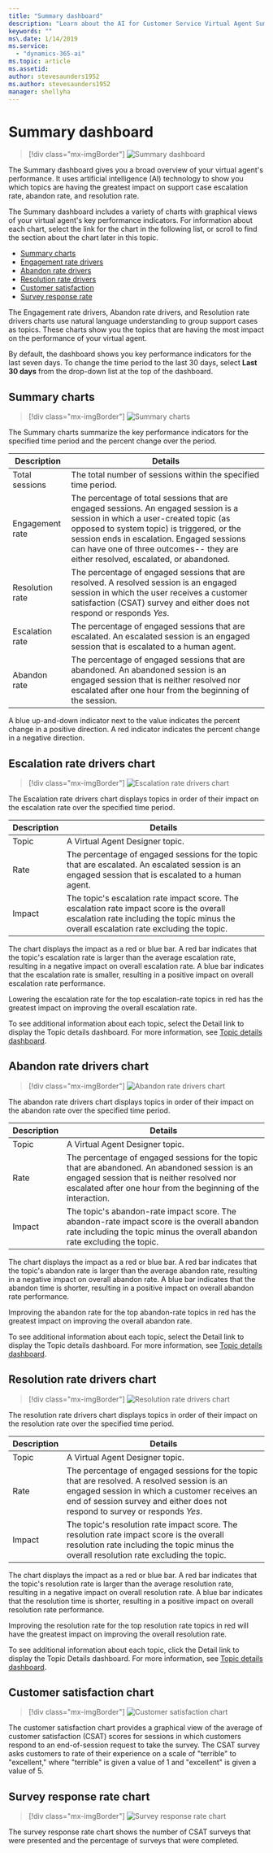 ```yaml
---
title: "Summary dashboard"
description: "Learn about the AI for Customer Service Virtual Agent Summary dashboard."
keywords: ""
ms\.date: 1/14/2019
ms.service:
  - "dynamics-365-ai"
ms.topic: article
ms.assetid: 
author: stevesaunders1952
ms.author: stevesaunders1952
manager: shellyha
---
```


# Summary dashboard

   > [!div class="mx-imgBorder"]
   > ![Summary dashboard](media/dash-summary-1.PNG)

The Summary dashboard gives you a broad overview of your virtual agent's performance. It uses artificial intelligence (AI) technology to show you which topics are having the greatest impact on support case escalation rate, abandon rate, and resolution rate.

The Summary dashboard includes a variety of charts with graphical views of your virtual agent's key performance indicators. For information about each chart, select the link for the chart in the following list, or scroll to find the section about the chart later in this topic. 

* [Summary charts](#summary-charts)
* [Engagement rate drivers](#engagement-rate-drivers-chart)
* [Abandon rate drivers](#abandon-rate-drivers-chart)
* [Resolution rate drivers](#resolution-rate-drivers-chart)
* [Customer satisfaction](#customer-satisfaction-chart)
* [Survey response rate](#survey-response-rate-chart)

The Engagement rate drivers, Abandon rate drivers, and Resolution rate drivers charts use natural language understanding to group support cases as topics. These charts show you the topics that are having the most impact on the performance of your virtual agent.

By default, the dashboard shows you key performance indicators for the last seven days. To change the time period to the last 30 days, select **Last 30 days** from the drop-down list at the top of the dashboard.

## Summary charts

   > [!div class="mx-imgBorder"]
   > ![Summary charts](media/analytics-summary-1.PNG)

The Summary charts summarize the key performance indicators for the specified time period and the percent change over the period.

Description | Details
----------- | -------
Total sessions | The total number of sessions within the specified time period.
Engagement rate | The percentage of total sessions that are engaged sessions. An engaged session is a session in which a user-created topic (as opposed to system topic) is triggered, or the session ends in escalation. Engaged sessions can have one of three outcomes-- they are either resolved, escalated, or abandoned.
Resolution rate | The percentage of engaged sessions that are resolved. A resolved session is an engaged session in which the user receives a customer satisfaction (CSAT) survey and either does not respond or responds *Yes*.
Escalation rate | The percentage of engaged sessions that are escalated. An escalated session is an engaged session that is escalated to a human agent.
Abandon rate | The percentage of engaged sessions that are abandoned. An abandoned session is an engaged session that is neither resolved nor escalated after one hour from the beginning of the session.

A blue up-and-down indicator next to the value indicates the percent change in a positive direction. A red indicator indicates the percent change in a negative direction.

## Escalation rate drivers chart

   > [!div class="mx-imgBorder"]
   > ![Escalation rate drivers chart](media/analytics-summary-2.PNG)

The Escalation rate drivers chart displays topics in order of their impact on the escalation rate over the specified time period.

Description | Details
----------- | -------
Topic | A Virtual Agent Designer topic.
Rate | The percentage of engaged sessions for the topic that are escalated. An escalated session is an engaged session that is escalated to a human agent.
Impact | The topic's escalation rate impact score. The escalation rate impact score is the overall escalation rate including the topic minus the overall escalation rate excluding the topic.

The chart displays the impact as a red or blue bar. A red bar indicates that the topic's escalation rate is larger than the average escalation rate, resulting in a negative impact on overall escalation rate. A blue bar indicates that the escalation rate is smaller, resulting in a positive impact on overall escalation rate performance.

Lowering the escalation rate for the top escalation-rate topics in red has the greatest impact on improving the overall escalation rate.

To see additional information about each topic, select the Detail link to display the Topic details dashboard. For more information, see [Topic details dashboard](analytics-topic-details.md).

## Abandon rate drivers chart

   > [!div class="mx-imgBorder"]
   > ![Abandon rate drivers chart](media/analytics-summary-3.PNG)

The abandon rate drivers chart displays topics in order of their impact on the abandon rate over the specified time period.

Description | Details
----------- | -------
Topic | A Virtual Agent Designer topic.
Rate | The percentage of engaged sessions for the topic that are abandoned. An abandoned session is an engaged session that is neither resolved nor escalated after one hour from the beginning of the interaction.
Impact | The topic's abandon-rate impact score. The abandon-rate impact score is the overall abandon rate including the topic minus the overall abandon rate excluding the topic.

The chart displays the impact as a red or blue bar. A red bar indicates that the topic's abandon rate is larger than the average abandon rate, resulting in a negative impact on overall abandon rate. A blue bar indicates that the abandon time is shorter, resulting in a positive impact on overall abandon rate performance.

Improving the abandon rate for the top abandon-rate topics in red has the greatest impact on improving the overall abandon rate.

To see additional information about each topic, select the Detail link to display the Topic details dashboard. For more information, see [Topic details dashboard](analytics-topic-details.md).

## Resolution rate drivers chart

   > [!div class="mx-imgBorder"]
   > ![Resolution rate drivers chart](media/analytics-summary-4.PNG)

The resolution rate drivers chart displays topics in order of their impact on the resolution rate over the specified time period.

Description | Details
----------- | -------
Topic | A Virtual Agent Designer topic.
Rate | The percentage of engaged sessions for the topic that are resolved. A resolved session is an engaged session in which a customer receives an end of session survey and either does not respond to survey or responds *Yes*.
Impact | The topic's resolution rate impact score. The resolution rate impact score is the overall resolution rate including the topic minus the overall resolution rate excluding the topic.

The chart displays the impact as a red or blue bar. A red bar indicates that the topic's resolution rate is larger than the average resolution rate, resulting in a negative impact on overall resolution rate. A blue bar indicates that the resolution time is shorter, resulting in a positive impact on overall resolution rate performance.

Improving the resolution rate for the top resolution rate topics in red will have the greatest impact on improving the overall resolution rate.

To see additional information about each topic, click the Detail link to display the Topic Details dashboard. For more information, see [Topic details dashboard](analytics-topic-details.md).

## Customer satisfaction chart

   > [!div class="mx-imgBorder"]
   > ![Customer satisfaction chart](media/analytics-summary-5.PNG)

The customer satisfaction chart provides a graphical view of the average of customer satisfaction (CSAT) scores for sessions in which customers respond to an end-of-session request to take the survey. The CSAT survey asks customers to rate of their experience on a scale of "terrible" to "excellent," where "terrible" is given a value of 1 and "excellent" is given a value of 5.

## Survey response rate chart

   > [!div class="mx-imgBorder"]
   > ![Survey response rate chart](media/analytics-summary-6.PNG)

The survey response rate chart shows the number of CSAT surveys that were presented and the percentage of surveys that were completed.

